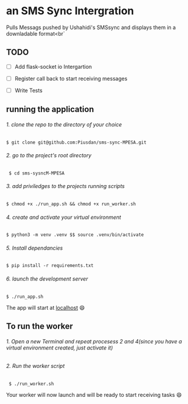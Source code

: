 # an SMS Sync Intergration
Pulls Messags pushed by Ushahidi's SMSsync and displays them in a downladable format<br`

## TODO
- [ ] Add flask-socket io Intergartion
- [ ] Register call back to start receiving messages
- [ ] Write Tests


## running the application

###### 1. clone the repo to the directory of your choice

`$ git clone git@github.com:Piusdan/sms-sync-MPESA.git`

###### 2. go to the project's root directory
` $ cd sms-sysncM-MPESA`

###### 3. add priviledges to the projects running scripts
`$ chmod +x ./run_app.sh && chmod +x run_worker.sh`

###### 4. create and activate your virtual environment

`$ python3 -m venv .venv $$ source .venv/bin/activate`

###### 5. Install dependancies

`$ pip install -r requirements.txt`

###### 6. launch the development server
`$ ./run_app.sh`

The app will start at [localhost](http://127.0.0.1:5000/dashboard) :smile:

## To run the worker

###### 1. Open a new Terminal and repeat procesess 2 and 4(since you have a virtual environment created, just activate it)

###### 2. Run the worker script
` $ ./run_worker.sh`

Your worker will now launch and will be ready to start receiving tasks :smile:

